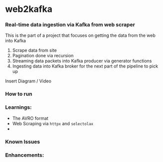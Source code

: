 # web2kafka

### Real-time data ingestion via Kafka from web scraper

This is the part of a project that focuses on getting the data from the web into Kafka
1. Scrape data from site
2. Pagination done via recursion
3. Streaming data packets into Kafka producer via generator functions
4. Ingesting data into Kafka broker for the next part of the pipeline to pick up

Insert Diagram / Video

### How to run
### Learnings:
- The AVRO format
- Web Scraping via `httpx` and `selectolax`
- 

### Known Issues

### Enhancements: